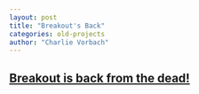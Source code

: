 ```yaml
---
layout: post
title: "Breakout's Back"
categories: old-projects
author: "Charlie Vorbach"
---
```



## [Breakout is back from the dead!](https://charliea0.github.io/projects/Breakout)
